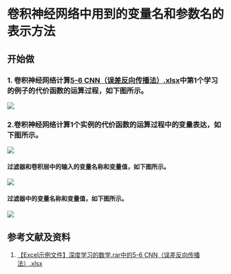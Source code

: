 # 卷积神经网络中用到的变量名和参数名的表示方法

## 开始做

### 1. 卷积神经网络计算[5-6 CNN（误差反向传播法）.xlsx](http://www.ituring.com.cn/book/2593)中第1个学习的例子的代价函数的运算过程，如下图所示。

![](/images/深度学习/神经网络/卷积神经网络中用到的变量名和参数名的表示方法/1a1.jpg)

### 2.卷积神经网络计算1个实例的代价函数的运算过程中的变量表达，如下图所示。

![](/images/深度学习/神经网络/卷积神经网络中用到的变量名和参数名的表示方法/2a1.jpg)

#### 过滤器和卷积层中的输入的变量名称和变量值，如下图所示。

![](/images/深度学习/神经网络/卷积神经网络中用到的变量名和参数名的表示方法/2a2.png)

#### 过滤器中的变量名称和变量值，如下图所示。

![](/images/深度学习/神经网络/卷积神经网络中用到的变量名和参数名的表示方法/2a3.png)

## 参考文献及资料

1. [【Excel示例文件】深度学习的数学.rar中的5-6 CNN（误差反向传播法）.xlsx](http://www.ituring.com.cn/book/2593)